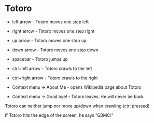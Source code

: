 # Totoro

* left arrow - Totoro moves one step left

* right arrow - Totoro moves one step right

* up arrow - Totoro moves one step up

* down arrow - Totoro moves one step down

* spacebar - Totoro jumps up

* ctrl+left arrow - Totoro crawls to the left

* ctrl+right arrow - Totoro crawls to the right

* Context menu -> About Me - opens Wikipedia page about Totoro

* Context menu -> Good bye! - Totoro leaves. He will never be back

Totoro can neither jump nor move up/down when crawling (ctrl pressed)

If Totoro hits the edge of the screen, he says "БЭМС!"
